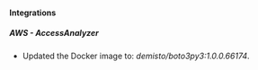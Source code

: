 #### Integrations
##### AWS - AccessAnalyzer
- Updated the Docker image to: *demisto/boto3py3:1.0.0.66174*.
